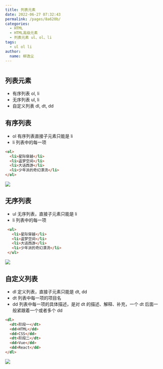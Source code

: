 ```yaml
---
title: 列表元素
date: 2022-06-27 07:32:43
permalink: /pages/8a620b/
categories:
  - HTML
  - HTML高级元素
  - 列表元素 ul、ol、li
tags:
  - ul ol li
author:
  name: 柳逸尘
---
```


#

## 列表元素

- 有序列表 ol, li
- 无序列表 ul, li
- 自定义列表 dl, dt, dd

## 有序列表

- ol 有序列表直接子元素只能是 li
- li 列表中的每一项

```HTML
<ol>
  <li>星际穿越</li>
  <li>盗梦空间</li>
  <li>大话西游</li>
  <li>少年派的奇幻漂流</li>
</ol>
```

![](https://cdn.staticaly.com/gh/liuyichens/blog_img@main/20220627074840.png)

## 无序列表

- ul 无序列表，直接子元素只能是 li
- li 列表中的每一项

```HTML
 <ul>
   <li>星际穿越</li>
   <li>盗梦空间</li>
   <li>大话西游</li>
   <li>少年派的奇幻漂流</li>
 </ul>
```

![](https://cdn.staticaly.com/gh/liuyichens/blog_img@main/20220627074953.png)

## 自定义列表

- dl 定义列表，直接子元素只能是 dt, dd
- dt 列表中每一项的项目名
- dd 列表中每一项的具体描述，是对 dt 的描述、解释、补充，一个 dt 后面一般紧跟着一个或者多个 dd

```HTML
<dl>
  <dt>阶段一</dt>
  <dd>HTML</dd>
  <dd>CSS</dd>
  <dt>阶段二</dt>
  <dd>Vue</dd>
  <dd>React</dd>
</dl>
```

![](https://cdn.staticaly.com/gh/liuyichens/blog_img@main/20220627075141.png)

